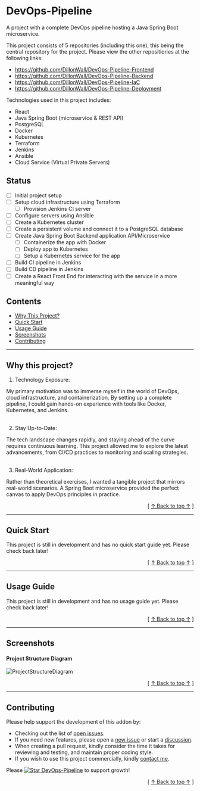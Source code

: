 # DevOps-Pipeline
A project with a complete DevOps pipeline hosting a Java Spring Boot microservice.

This project consists of 5 repositories (including this one), this being the central repository for the project. 
Please view the other repositiories at the following links:
- https://github.com/DillonWall/DevOps-Pipeline-Frontend
- https://github.com/DillonWall/DevOps-Pipeline-Backend
- https://github.com/DillonWall/DevOps-Pipeline-IaC
- https://github.com/DillonWall/DevOps-Pipeline-Deployment

Technologies used in this project includes:
- React
- Java Spring Boot (microservice & REST API)
- PostgreSQL
- Docker
- Kubernetes
- Terraform
- Jenkins
- Ansible
- Cloud Service (Virtual Private Servers)

## Status
- [ ] Initial project setup
- [ ] Setup cloud infrastructure using Terraform
  - [ ] Provision Jenkins CI server
- [ ] Configure servers using Ansible
- [ ] Create a Kubernetes cluster
- [ ] Create a persistent volume and connect it to a PostgreSQL database
- [ ] Create Java Spring Boot Backend application API/Microservice
  - [ ] Containerize the app with Docker
  - [ ] Deploy app to Kubernetes
  - [ ] Setup a Kubernetes service for the app
- [ ] Build CI pipeline in Jenkins
- [ ] Build CD pipeline in Jenkins
- [ ] Create a React Front End for interacting with the service in a more meaningful way

## Contents
* [Why This Project?](#why-this-project)
* [Quick Start](#quick-start)
* [Usage Guide](#usage-guide)
* [Screenshots](#screenshots)
* [Contributing](#contributing)

---

## Why this project?
  1. Technology Exposure:

My primary motivation was to immerse myself in the world of DevOps, cloud infrastructure, and containerization. By setting up a complete pipeline, I could gain hands-on experience with tools like Docker, Kubernetes, and Jenkins.
<br/><br/>

  2. Stay Up-to-Date:

The tech landscape changes rapidly, and staying ahead of the curve requires continuous learning. This project allowed me to explore the latest advancements, from CI/CD practices to monitoring and scaling strategies.
<br/><br/>

  3. Real-World Application:

Rather than theoretical exercises, I wanted a tangible project that mirrors real-world scenarios. A Spring Boot microservice provided the perfect canvas to apply DevOps principles in practice.

<div align="right">[ <a href="#contents">↑ Back to top ↑</a> ]</div>

---

## Quick Start
This project is still in development and has no quick start guide yet. Please check back later!

<div align="right">[ <a href="#contents">↑ Back to top ↑</a> ]</div>

---

## Usage Guide
This project is still in development and has no usage guide yet. Please check back later!

<div align="right">[ <a href="#contents">↑ Back to top ↑</a> ]</div>

---

## Screenshots
#### Project Structure Diagram
![ProjectStructureDiagram](https://github.com/DillonWall/DevOps-Pipeline/assets/49173127/19f3daf4-c29e-4c4d-af34-238bdd707a10)


<div align="right">[ <a href="#contents">↑ Back to top ↑</a> ]</div>

---

## Contributing
Please help support the development of this addon by:
* Checking out the list of [open issues](https://github.com/DillonWall/DevOps-Pipeline/issues?q=is%3Aissue+is%3Aopen+).
* If you need new features, please open a [new issue](https://github.com/DillonWall/DevOps-Pipeline/issues) or start a [discussion](https://github.com/DillonWall/DevOps-Pipeline/discussions).
* When creating a pull request, kindly consider the time it takes for reviewing and testing, and maintain proper coding style.
* If you wish to use this project commercially, kindly [contact me](https://github.com/DillonWall). 

Please [![Star DevOps-Pipeline](https://img.shields.io/github/stars/DillonWall/DevOps-Pipeline.svg?style=social&label=Star%20DevOps-Pipeline)](https://github.com/DillonWall/DevOps-Pipeline/) to support growth!

<div align="right">[ <a href="#contents">↑ Back to top ↑</a> ]</div>
